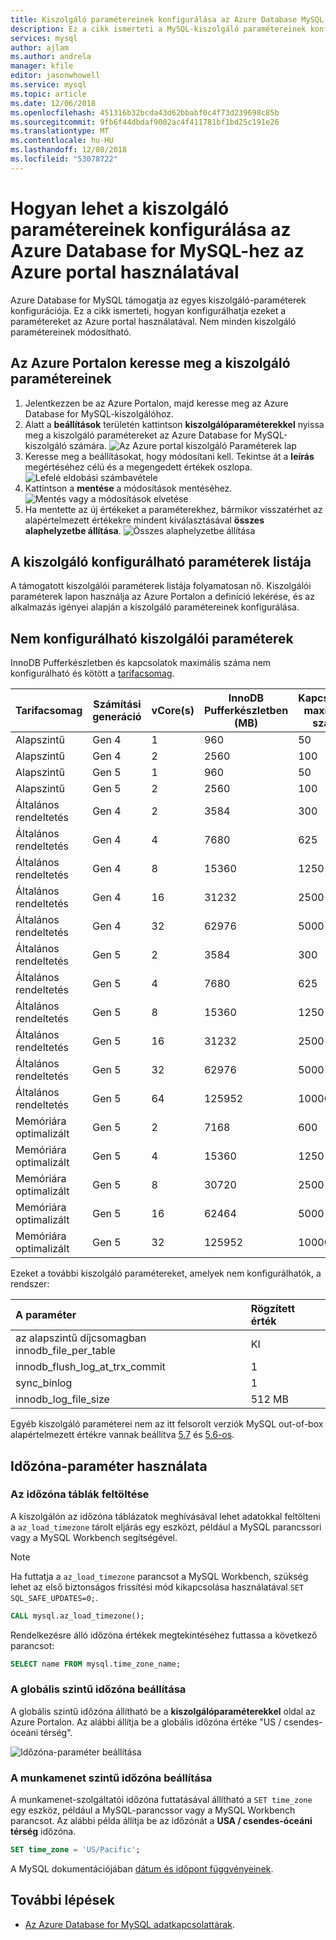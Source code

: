 ```yaml
---
title: Kiszolgáló paramétereinek konfigurálása az Azure Database MySQL-hez
description: Ez a cikk ismerteti a MySQL-kiszolgáló paramétereinek konfigurálása az Azure Database for MySQL-hez az Azure portal használatával.
services: mysql
author: ajlam
ms.author: andrela
manager: kfile
editor: jasonwhowell
ms.service: mysql
ms.topic: article
ms.date: 12/06/2018
ms.openlocfilehash: 451316b32bcda43d62bbabf0c4f73d239698c85b
ms.sourcegitcommit: 9fb6f44dbdaf9002ac4f411781bf1bd25c191e26
ms.translationtype: MT
ms.contentlocale: hu-HU
ms.lasthandoff: 12/08/2018
ms.locfileid: "53078722"
---
```

# <a name="how-to-configure-server-parameters-in-azure-database-for-mysql-by-using-the-azure-portal"></a>Hogyan lehet a kiszolgáló paramétereinek konfigurálása az Azure Database for MySQL-hez az Azure portal használatával

Azure Database for MySQL támogatja az egyes kiszolgáló-paraméterek konfigurációja. Ez a cikk ismerteti, hogyan konfigurálhatja ezeket a paramétereket az Azure portal használatával. Nem minden kiszolgáló paramétereinek módosítható.

## <a name="navigate-to-server-parameters-on-azure-portal"></a>Az Azure Portalon keresse meg a kiszolgáló paramétereinek

1. Jelentkezzen be az Azure Portalon, majd keresse meg az Azure Database for MySQL-kiszolgálóhoz.
2. Alatt a **beállítások** területén kattintson **kiszolgálóparaméterekkel** nyissa meg a kiszolgáló paramétereket az Azure Database for MySQL-kiszolgáló számára.
![Az Azure portal kiszolgáló Paraméterek lap](./media/howto-server-parameters/auzre-portal-server-parameters.png)
3. Keresse meg a beállításokat, hogy módosítani kell. Tekintse át a **leírás** megértéséhez célú és a megengedett értékek oszlopa.
![Lefelé eldobási számbavétele](./media/howto-server-parameters/3-toggle_parameter.png)
4. Kattintson a **mentése** a módosítások mentéséhez.
![Mentés vagy a módosítások elvetése](./media/howto-server-parameters/4-save_parameters.png)
5. Ha mentette az új értékeket a paraméterekhez, bármikor visszatérhet az alapértelmezett értékekre mindent kiválasztásával **összes alaphelyzetbe állítása**.
![Összes alaphelyzetbe állítása](./media/howto-server-parameters/5-reset_parameters.png)

## <a name="list-of-configurable-server-parameters"></a>A kiszolgáló konfigurálható paraméterek listája

A támogatott kiszolgálói paraméterek listája folyamatosan nő. Kiszolgálói paraméterek lapon használja az Azure Portalon a definíció lekérése, és az alkalmazás igényei alapján a kiszolgáló paramétereinek konfigurálása.

## <a name="non-configurable-server-parameters"></a>Nem konfigurálható kiszolgálói paraméterek

InnoDB Pufferkészletben és kapcsolatok maximális száma nem konfigurálható és kötött a [tarifacsomag](concepts-service-tiers.md).

|**Tarifacsomag**| **Számítási generáció**|**vCore(s)**|**InnoDB Pufferkészletben (MB)**| **Kapcsolatok maximális száma**|
|---|---|---|---|--|
|Alapszintű| Gen 4| 1| 960| 50|
|Alapszintű| Gen 4| 2| 2560| 100|
|Alapszintű| Gen 5| 1| 960| 50|
|Alapszintű| Gen 5| 2| 2560| 100|
|Általános rendeltetés| Gen 4| 2| 3584| 300|
|Általános rendeltetés| Gen 4| 4| 7680| 625|
|Általános rendeltetés| Gen 4| 8| 15360| 1250|
|Általános rendeltetés| Gen 4| 16| 31232| 2500|
|Általános rendeltetés| Gen 4| 32| 62976| 5000|
|Általános rendeltetés| Gen 5| 2| 3584| 300|
|Általános rendeltetés| Gen 5| 4| 7680| 625|
|Általános rendeltetés| Gen 5| 8| 15360| 1250|
|Általános rendeltetés| Gen 5| 16| 31232| 2500|
|Általános rendeltetés| Gen 5| 32| 62976| 5000|
|Általános rendeltetés| Gen 5| 64| 125952| 10000|
|Memóriára optimalizált| Gen 5| 2| 7168| 600|
|Memóriára optimalizált| Gen 5| 4| 15360| 1250|
|Memóriára optimalizált| Gen 5| 8| 30720| 2500|
|Memóriára optimalizált| Gen 5| 16| 62464| 5000|
|Memóriára optimalizált| Gen 5| 32| 125952| 10000|

Ezeket a további kiszolgáló paramétereket, amelyek nem konfigurálhatók, a rendszer:

|**A paraméter**|**Rögzített érték**|
| :------------------------ | :-------- |
|az alapszintű díjcsomagban innodb_file_per_table|KI|
|innodb_flush_log_at_trx_commit|1|
|sync_binlog|1|
|innodb_log_file_size|512 MB|

Egyéb kiszolgáló paraméterei nem az itt felsorolt verziók MySQL out-of-box alapértelmezett értékre vannak beállítva [5.7](https://dev.mysql.com/doc/refman/5.7/en/innodb-parameters.html) és [5.6-os](https://dev.mysql.com/doc/refman/5.6/en/innodb-parameters.html).

## <a name="working-with-the-time-zone-parameter"></a>Időzóna-paraméter használata

### <a name="populating-the-time-zone-tables"></a>Az időzóna táblák feltöltése

A kiszolgálón az időzóna táblázatok meghívásával lehet adatokkal feltölteni a `az_load_timezone` tárolt eljárás egy eszközt, például a MySQL parancssori vagy a MySQL Workbench segítségével.

> [!NOTE]
> Ha futtatja a `az_load_timezone` parancsot a MySQL Workbench, szükség lehet az első biztonságos frissítési mód kikapcsolása használatával `SET SQL_SAFE_UPDATES=0;`.

```sql
CALL mysql.az_load_timezone();
```

Rendelkezésre álló időzóna értékek megtekintéséhez futtassa a következő parancsot:

```sql
SELECT name FROM mysql.time_zone_name;
```

### <a name="setting-the-global-level-time-zone"></a>A globális szintű időzóna beállítása

A globális szintű időzóna állítható be a **kiszolgálóparaméterekkel** oldal az Azure Portalon. Az alábbi állítja be a globális időzóna értéke "US / csendes-óceáni térség".

![Időzóna-paraméter beállítása](./media/howto-server-parameters/timezone.png)

### <a name="setting-the-session-level-time-zone"></a>A munkamenet szintű időzóna beállítása

A munkamenet-szolgáltatói időzóna futtatásával állítható a `SET time_zone` egy eszköz, például a MySQL-parancssor vagy a MySQL Workbench parancsot. Az alábbi példa állítja be az időzónát a **USA / csendes-óceáni térség** időzóna.

```sql
SET time_zone = 'US/Pacific';
```

A MySQL dokumentációjában [dátum és időpont függvényeinek](https://dev.mysql.com/doc/refman/5.7/en/date-and-time-functions.html#function_convert-tz).

## <a name="next-steps"></a>További lépések

- [Az Azure Database for MySQL adatkapcsolattárak](concepts-connection-libraries.md).
